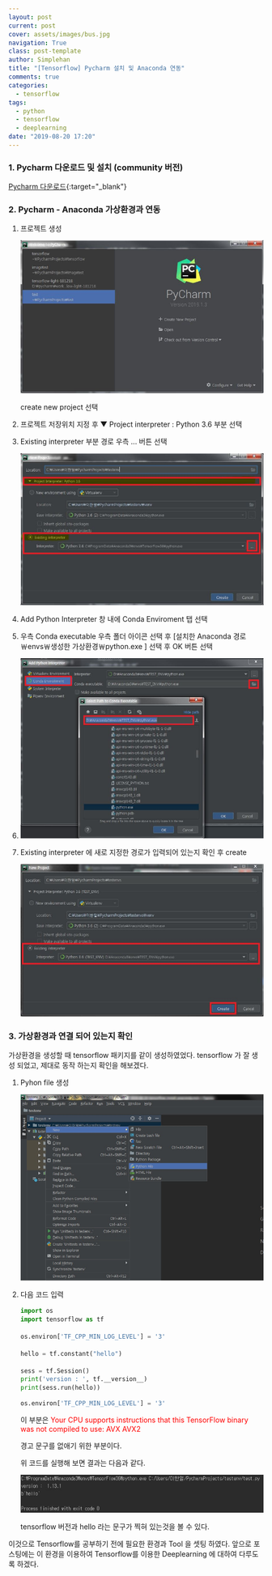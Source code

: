 ```yaml
---
layout: post
current: post
cover: assets/images/bus.jpg
navigation: True
class: post-template
author: Simplehan
title: "[Tensorflow] Pycharm 설치 및 Anaconda 연동"
comments: true
categories:
  - tensorflow
tags:
  - python
  - tensorflow
  - deeplearning
date: "2019-08-20 17:20"
---
```


### 1. Pycharm  다운로드 및 설치 (community 버전)

[Pycharm 다운로드](https://www.jetbrains.com/pycharm/download){:target="_blank"} 

### 2. Pycharm - Anaconda 가상환경과 연동

1. 프로젝트 생성

   ![img](\assets\built\images\pycharm\pycharm_1.jpg)

   create new project 선택

2. 프로젝트 저장위치 지정 후 ▼ Project interpreter : Python 3.6 부분 선택

3. Existing interpreter 부분 경로 우측 ... 버튼 선택

   ![img](\assets\built\images\pycharm\pycharm_2.jpg)

4. Add Python Interpreter 창 내에 Conda Enviroment 탭 선택 

5. 우측 Conda executable 우측 폴더 아이콘 선택 후 \[설치한 Anaconda 경로￦envs￦생성한 가상환경￦python.exe \] 선택 후 OK 버튼 선택

6. ![img](\assets\built\images\pycharm\pycharm_3.jpg)

7. Existing interpreter 에 새로 지정한 경로가 입력되어 있는지 확인 후 create 

   ![img](\assets\built\images\pycharm\pycharm_3_2.jpg)

### 3. 가상환경과 연결 되어 있는지 확인

가상환경을 생성할 때 tensorflow 패키지를 같이 생성하였었다.  tensorflow 가 잘 생성 되었고, 제대로 동작 하는지 확인을 해보겠다.

1. Pyhon file 생성

   ![img](\assets\built\images\pycharm\pycharm_4.jpg)
   
2. 다음 코드 입력

   ```python
   import os
   import tensorflow as tf
   
   os.environ['TF_CPP_MIN_LOG_LEVEL'] = '3' 
   
   hello = tf.constant("hello")
   
   sess = tf.Session()
   print('version : ', tf.__version__)
   print(sess.run(hello))
   ```

   ```python
   os.environ['TF_CPP_MIN_LOG_LEVEL'] = '3' 
   ```
   
   이 부분은 <span style='color:red'>Your CPU supports instructions that this TensorFlow binary was not compiled to use: AVX AVX2</span>
   
   경고 문구를 없애기 위한 부분이다.
   
   위 코드를 실행해 보면 결과는 다음과 같다.
   
   ![img](\assets\built\images\pycharm\pycharm_5.jpg)
   
   tensorflow 버전과 hello 라는 문구가 찍혀 있는것을 볼 수 있다.

이것으로 Tensorflow를 공부하기 전에 필요한 환경과 Tool 을 셋팅 하였다. 앞으로 포스팅에는 이 환경을 이용하여 Tensorflow를 이용한 Deeplearning 에 대하여 다루도록 하겠다.